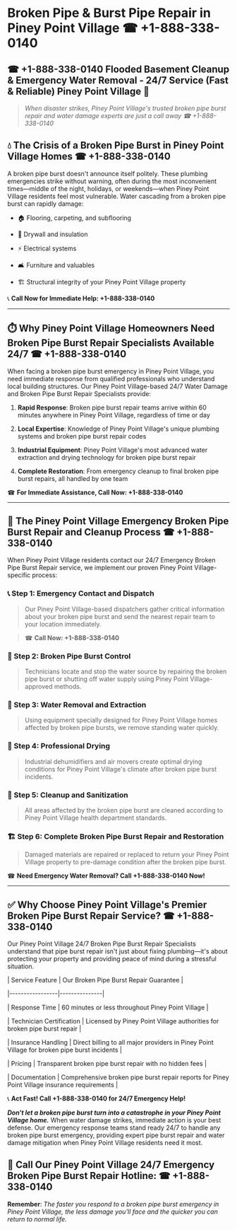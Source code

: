 # Broken Pipe & Burst Pipe Repair in Piney Point Village ☎ +1-888-338-0140  
## ☎ +1-888-338-0140 Flooded Basement Cleanup & Emergency Water Removal - 24/7 Service (Fast & Reliable) Piney Point Village 🚨  

> *When disaster strikes, Piney Point Village's trusted broken pipe burst repair and water damage experts are just a call away ☎ +1-888-338-0140*  

## 💧 The Crisis of a Broken Pipe Burst in Piney Point Village Homes ☎ +1-888-338-0140  

A broken pipe burst doesn't announce itself politely. These plumbing emergencies strike without warning, often during the most inconvenient times—middle of the night, holidays, or weekends—when Piney Point Village residents feel most vulnerable. Water cascading from a broken pipe burst can rapidly damage:  

* 🏠 Flooring, carpeting, and subflooring  
* 🧱 Drywall and insulation  
* ⚡ Electrical systems  
* 🛋️ Furniture and valuables  
* 🏗️ Structural integrity of your Piney Point Village property  

📞 **Call Now for Immediate Help: +1-888-338-0140**  

---  

## ⏱️ Why Piney Point Village Homeowners Need Broken Pipe Burst Repair Specialists Available 24/7 ☎ +1-888-338-0140  

When facing a broken pipe burst emergency in Piney Point Village, you need immediate response from qualified professionals who understand local building structures. Our Piney Point Village-based 24/7 Water Damage and Broken Pipe Burst Repair Specialists provide:  

1. **Rapid Response**: Broken pipe burst repair teams arrive within 60 minutes anywhere in Piney Point Village, regardless of time or day  
2. **Local Expertise**: Knowledge of Piney Point Village's unique plumbing systems and broken pipe burst repair codes  
3. **Industrial Equipment**: Piney Point Village's most advanced water extraction and drying technology for broken pipe burst repair  
4. **Complete Restoration**: From emergency cleanup to final broken pipe burst repairs, all handled by one team  

☎ **For Immediate Assistance, Call Now: +1-888-338-0140**  

---  

## 🔧 The Piney Point Village Emergency Broken Pipe Burst Repair and Cleanup Process ☎ +1-888-338-0140  

When Piney Point Village residents contact our 24/7 Emergency Broken Pipe Burst Repair service, we implement our proven Piney Point Village-specific process:  

### 📞 Step 1: Emergency Contact and Dispatch  
> Our Piney Point Village-based dispatchers gather critical information about your broken pipe burst and send the nearest repair team to your location immediately.  
> ☎ **Call Now: +1-888-338-0140**  

### 🚿 Step 2: Broken Pipe Burst Control  
> Technicians locate and stop the water source by repairing the broken pipe burst or shutting off water supply using Piney Point Village-approved methods.  

### 🌊 Step 3: Water Removal and Extraction  
> Using equipment specially designed for Piney Point Village homes affected by broken pipe bursts, we remove standing water quickly.  

### 💨 Step 4: Professional Drying  
> Industrial dehumidifiers and air movers create optimal drying conditions for Piney Point Village's climate after broken pipe burst incidents.  

### 🧼 Step 5: Cleanup and Sanitization  
> All areas affected by the broken pipe burst are cleaned according to Piney Point Village health department standards.  

### 🏗️ Step 6: Complete Broken Pipe Burst Repair and Restoration  
> Damaged materials are repaired or replaced to return your Piney Point Village property to pre-damage condition after the broken pipe burst.  

☎ **Need Emergency Water Removal? Call +1-888-338-0140 Now!**  

---  

## ✅ Why Choose Piney Point Village's Premier Broken Pipe Burst Repair Service? ☎ +1-888-338-0140  

Our Piney Point Village 24/7 Broken Pipe Burst Repair Specialists understand that pipe burst repair isn't just about fixing plumbing—it's about protecting your property and providing peace of mind during a stressful situation.  

| Service Feature | Our Broken Pipe Burst Repair Guarantee |  
|-----------------|---------------|  
| Response Time | 60 minutes or less throughout Piney Point Village |  
| Technician Certification | Licensed by Piney Point Village authorities for broken pipe burst repair |  
| Insurance Handling | Direct billing to all major providers in Piney Point Village for broken pipe burst incidents |  
| Pricing | Transparent broken pipe burst repair with no hidden fees |  
| Documentation | Comprehensive broken pipe burst repair reports for Piney Point Village insurance requirements |  

📞 **Act Fast! Call +1-888-338-0140 for 24/7 Emergency Help!**  

***Don't let a broken pipe burst turn into a catastrophe in your Piney Point Village home.*** When water damage strikes, immediate action is your best defense. Our emergency response teams stand ready 24/7 to handle any broken pipe burst emergency, providing expert pipe burst repair and water damage mitigation when Piney Point Village residents need it most.  

## 📱 Call Our Piney Point Village 24/7 Emergency Broken Pipe Burst Repair Hotline: ☎ +1-888-338-0140  

**Remember**: *The faster you respond to a broken pipe burst emergency in Piney Point Village, the less damage you'll face and the quicker you can return to normal life.*